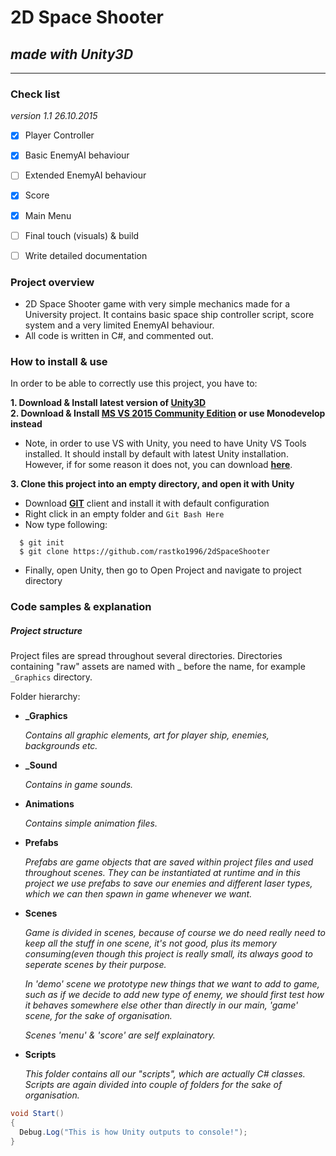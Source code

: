 # 2D Space Shooter

## *made with Unity3D*

---

### Check list

*version 1.1 26.10.2015*

- [x] Player Controller
- [x] Basic EnemyAI behaviour
- [ ] Extended EnemyAI behaviour
- [x] Score
- [x] Main Menu
- [ ] Final touch (visuals) & build 
- [ ] Write detailed documentation


### Project overview

- 2D Space Shooter game with very simple mechanics made for a University project. It contains basic space ship controller script, score system and a very limited EnemyAI behaviour.  
- All code is written in C#, and commented out.

### How to install & use

In order to be able to correctly use this project, you have to: 

**1. Download & Install latest version of [Unity3D](https://unity3d.com/)**  
**2. Download & Install [MS VS 2015 Community Edition](https://www.visualstudio.com/downloads/download-visual-studio-vs) or use Monodevelop instead**  

- Note, in order to use VS with Unity, you need to have Unity VS Tools installed. It should install by default with latest Unity installation. However, if for some reason it does not, you can download [**here**](https://www.visualstudio.com/en-us/features/unitytools-vs.aspx). 

**3. Clone this project into an empty directory, and open it with Unity**  
- Download [**GIT**](https://git-scm.com/download/win) client and install it with default configuration
- Right click in an empty folder and `Git Bash Here`
- Now type following: 
```
  $ git init
  $ git clone https://github.com/rastko1996/2dSpaceShooter
```
- Finally, open Unity, then go to Open Project and navigate to project directory

### Code samples & explanation

##### Project structure

Project files are spread throughout several directories. Directories containing "raw" assets are named with _ before the name, for example `_Graphics` directory. 

Folder hierarchy:

- **_Graphics**

  *Contains all graphic elements, art for player ship, enemies, backgrounds etc.*
  
- **_Sound**

  *Contains in game sounds.*
  
- **Animations**

  *Contains simple animation files.*

- **Prefabs**

  *Prefabs are game objects that are saved within project files and used throughout scenes. They can be instantiated at runtime and in this project we use prefabs to save our enemies and different laser types, which we can then spawn in game whenever we want.*
  
- **Scenes**

  *Game is divided in scenes, because of course we do need really need to keep all the stuff in one scene, it's not good, plus its memory consuming(even though this project is really small, its always good to seperate scenes by their purpose.*
  
  *In 'demo' scene we prototype new things that we want to add to game, such as if we decide to add new type of enemy, we should first test how it behaves somewhere else other than directly in our main, 'game' scene, for the sake of organisation.*
  
  *Scenes 'menu' & 'score' are self explainatory.*
  
- **Scripts**

  *This folder contains all our "scripts", which are actually C# classes. Scripts are again divided into couple of folders for the sake of organisation.*

```C#
void Start()
{
  Debug.Log("This is how Unity outputs to console!");
}
```
